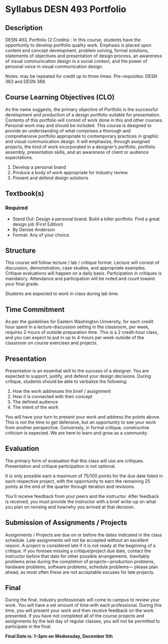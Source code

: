 # Syllabus DESN 493 Portfolio

## Description
DESN 493, Portfolio (2 Credits) : In this course, students have the opportunity to develop portfolio quality work. Emphasis is placed upon content and concept development, problem solving, formal solutions, statements of objectives and presentation of design process, an awareness of visual communication design in a social context, and the power of personal voice in visual communication design.


Notes: may be repeated for credit up to three times.
Pre-requisites: DESN 363 and DESN 368.

## Course Learning Objectives (CLO)

As the name suggests, the primary objective of Portfolio is the successful development and production of a design portfolio suitable for presentation. Contents of this portfolio will consist of work done in this and other courses. Personal work may and should be included. This course is designed to provide an understanding of what comprises a thorough and comprehensive portfolio appropriate to contemporary practices in graphic and visual communication design. It will emphasize, through assigned projects, the kind of work incorporated in a designer’s portfolio, portfolio assembly, presentation skills, and an awareness of client or audience expectations.

1. Develop a personal brand 
2. Produce a body of work appropriate for industry review. 
3. Present and defend design solutions 

## Textbook(s)
### Required
* Stand Out: Design a personal brand. Build a killer portfolio. Find a great design job (First Edition)
* By Denise Anderson
* Format: Any of your choice.

## Structure
This course will follow lecture / lab / critique format. Lecture will consist of discussion, demonstration, case studies, and appropriate examples. Critique evaluations will happen on a daily basis. Participation in critiques is mandatory. Attendance and participation will be noted and count toward your final grade.

Students are expected to work in class during lab time.

## Time Commitment
As per the guidelines for Eastern Washington University, for each credit hour spent in a lecture-discussion setting in the classroom, per week, requires 2-hours of outside preparation time. This is a 2 credit-hour class, and you can expect to put in up to 4-hours per week outside of the classroom on course exercises and projects.

## Presentation
Presentation is an essential skill to the success of a designer. You are expected to support, justify, and defend your design decisions. During critique, students should be able to verbalize the following:


1. How the work addresses the brief / assignment
2. How it is connected with their concept
3. The defined audience
4. The intent of the work

You will have your turn to present your work and address the points above. This is not the time to get defensive, but an opportunity to see your work from another perspective. Conversely, in formal critique, constructive criticism is expected. We are here to learn and grow as a community.

## Evaluation
The primary form of evaluation that this class will use are critiques. Presentation and critique participation is not optional.

It is only possible earn a maximum of 75/100 points for the due date listed in each respective project, with the opportunity to earn the remaining 25 points at the end of the quarter through iteration and revisions.

You'll receive feedback from your peers and the instructor. After feedback is received, you must provide the instructor with a brief write-up on what you plan on revising and how/why you arrived at that decision.

## Submission of Assignments / Projects
Assignments / Projects are due on or before the dates indicated in the class schedule. Late assignments will not be accepted without an excellent reason. A project is considered late if it is not ready at the beginning of a critique. If you foresee missing a critique/project due date, contact the instructor before that date for other possible arrangements. Inevitably problems arise during the completion of projects—production problems, hardware problems, software problems, schedule problems— please plan ahead, as most often these are not acceptable excuses for late projects.

## Final
During the final, industry professionals will come to campus to review your work. You will have a set amount of time with each professional. During this time, you will present your work and then receive feedback on the work presented. If you have not completed all of the course projects and assignments by the last day of regular classes, you will not be permitted to participate in the final. 

**Final Date is: 1–3pm on Wednesday, December 5th**

